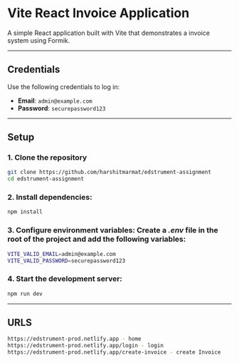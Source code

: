 # Vite React Invoice Application

A simple React application built with Vite that demonstrates a invoice system using Formik.

---

## Credentials

Use the following credentials to log in:

- **Email**: `admin@example.com`
- **Password**: `securepassword123`

---

## Setup

### 1. Clone the repository
```bash
git clone https://github.com/harshitmarmat/edstrument-assignment
cd edstrument-assignment
```

### 2. Install dependencies:
```bash
npm install
```

### 3. Configure environment variables: Create a *.env* file in the root of the project and add the following variables:
```bash
VITE_VALID_EMAIL=admin@example.com
VITE_VALID_PASSWORD=securepassword123
```

### 4. Start the development server:
```bash
npm run dev
```

---

## URLS 
```bash
https://edstrument-prod.netlify.app - home
https://edstrument-prod.netlify.app/login - login
https://edstrument-prod.netlify.app/create-invoice - create Invoice
```